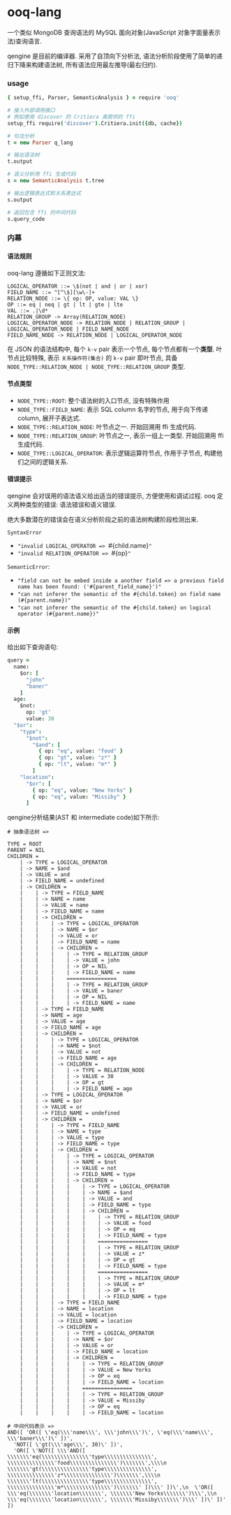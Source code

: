 ooq-lang
===

一个类似 MongoDB 查询语法的 MySQL 面向对象(JavaScript 对象字面量表示法)查询语言.

qengine 是目前的编译器. 
采用了自顶向下分析法, 语法分析阶段使用了简单的递归下降来构建语法树, 
所有语法应用最左推导(最右归约).

### usage

```coffee
{ setup_ffi, Parser, SemanticAnalysis } = require 'ooq'

# 接入外部调用接口
# 例如使用 discover 的 Critiera 类提供的 ffi
setup_ffi require('discover').Critiera.init({db, cache})

# 句法分析
t = new Parser q_lang

# 输出语法树
t.output

# 语义分析用 ffi 生成代码
s = new SemanticAnalysis t.tree

# 输出逻辑表达式和关系表达式
s.output

# 返回包含 ffi 的中间代码
s.query_code
```

### 内幕

#### 语法规则
ooq-lang 遵循如下正则文法:

```
LOGICAL_OPERATOR ::= \$(not | and | or | xor)
FIELD_NAME ::= ^[^\$][\w\-]+
RELATION_NODE ::= \{ op: OP, value: VAL \}
OP ::= eq | neq | gt | lt | gte | lte
VAL ::= .|\d*
RELATION_GROUP -> Array(RELATION_NODE)
LOGICAL_OPERATOR_NODE -> RELATION_NODE | RELATION_GROUP | LOGICAL_OPERATOR_NODE | FIELD_NAME_NODE
FIELD_NAME_NODE -> RELATION_NODE | LOGICAL_OPERATOR_NODE
```

在 JSON 的语法结构中, 每个 `k-v` pair 表示一个节点, 每个节点都有一个**类型**.
叶节点比较特殊, 表示 `关系操作符(集合)` 的 `k-v` pair 即叶节点, 具备 `NODE_TYPE::RELATION_NODE | NODE_TYPE::RELATION_GROUP` 类型.

#### 节点类型

+ `NODE_TYPE::ROOT`: 整个语法树的入口节点, 没有特殊作用
+ `NODE_TYPE::FIELD_NAME`: 表示 SQL column 名字的节点, 用于向下传递 column, 展开子表达式.
+ `NODE_TYPE::RELATION_NODE`: 叶节点之一. 开始回溯用 ffi 生成代码.
+ `NODE_TYPE::RELATION_GROUP`: 叶节点之一, 表示一组上一类型. 开始回溯用 ffi 生成代码.
+ `NODE_TYPE::LOGICAL_OPERATOR`: 表示逻辑运算符节点, 作用于子节点, 构建他们之间的逻辑关系.

#### 错误提示

qengine 会对误用的语法语义给出适当的错误提示, 方便使用和调试过程. ooq 定义两种类型的错误: 语法错误和语义错误.

绝大多数潜在的错误会在语义分析阶段之前的语法树构建阶段检测出来.

`SyntaxError`

+ `"invalid LOGICAL_OPERATOR => `#{child.name}`"`
+ `"invalid RELATION_OPERATOR => `#{op}`"`

`SemanticError`:

+ `"field can not be embed inside a another field => a previous field name has been found: ('#{parent_field_name}')"`
+ `"can not inferer the semantic of the #{child.token} on field name (#{parent.name})"`
+ `"can not inferer the semantic of the #{child.token} on logical operator (#{parent.name})"`

#### 示例

给出如下查询语句:

```coffee
query =
  name: 
    $or: [
      "john"
      "baner"
    ]
  age:
    $not:
      op: 'gt'
      value: 30
  "$or":
    "type":
      "$not":
        "$and": [
          { op: "eq", value: "food" }
          { op: "gt", value: "z*" }
          { op: "lt", value: "m*" }
        ]
    "location":
      "$or": [
        { op: "eq", value: "New Yorks" }
        { op: "eq", value: "Missiby" }
      ]

```

qengine分析结果(AST 和 intermediate code)如下所示:

```
# 抽象语法树 =>

TYPE = ROOT
PARENT = NIL
CHILDREN =
    | -> TYPE = LOGICAL_OPERATOR
    | -> NAME = $and
    | -> VALUE = and
    | -> FIELD_NAME = undefined
    | -> CHILDREN =
    |    | -> TYPE = FIELD_NAME
    |    | -> NAME = name
    |    | -> VALUE = name
    |    | -> FIELD_NAME = name
    |    | -> CHILDREN =
    |    |    | -> TYPE = LOGICAL_OPERATOR
    |    |    | -> NAME = $or
    |    |    | -> VALUE = or
    |    |    | -> FIELD_NAME = name
    |    |    | -> CHILDREN =
    |    |    |    | -> TYPE = RELATION_GROUP
    |    |    |    | -> VALUE = john
    |    |    |    | -> OP = NIL
    |    |    |    | -> FIELD_NAME = name
    |    |    |    ================
    |    |    |    | -> TYPE = RELATION_GROUP
    |    |    |    | -> VALUE = baner
    |    |    |    | -> OP = NIL
    |    |    |    | -> FIELD_NAME = name
    |    | -> TYPE = FIELD_NAME
    |    | -> NAME = age
    |    | -> VALUE = age
    |    | -> FIELD_NAME = age
    |    | -> CHILDREN =
    |    |    | -> TYPE = LOGICAL_OPERATOR
    |    |    | -> NAME = $not
    |    |    | -> VALUE = not
    |    |    | -> FIELD_NAME = age
    |    |    | -> CHILDREN =
    |    |    |    | -> TYPE = RELATION_NODE
    |    |    |    | -> VALUE = 30
    |    |    |    | -> OP = gt
    |    |    |    | -> FIELD_NAME = age
    |    | -> TYPE = LOGICAL_OPERATOR
    |    | -> NAME = $or
    |    | -> VALUE = or
    |    | -> FIELD_NAME = undefined
    |    | -> CHILDREN =
    |    |    | -> TYPE = FIELD_NAME
    |    |    | -> NAME = type
    |    |    | -> VALUE = type
    |    |    | -> FIELD_NAME = type
    |    |    | -> CHILDREN =
    |    |    |    | -> TYPE = LOGICAL_OPERATOR
    |    |    |    | -> NAME = $not
    |    |    |    | -> VALUE = not
    |    |    |    | -> FIELD_NAME = type
    |    |    |    | -> CHILDREN =
    |    |    |    |    | -> TYPE = LOGICAL_OPERATOR
    |    |    |    |    | -> NAME = $and
    |    |    |    |    | -> VALUE = and
    |    |    |    |    | -> FIELD_NAME = type
    |    |    |    |    | -> CHILDREN =
    |    |    |    |    |    | -> TYPE = RELATION_GROUP
    |    |    |    |    |    | -> VALUE = food
    |    |    |    |    |    | -> OP = eq
    |    |    |    |    |    | -> FIELD_NAME = type
    |    |    |    |    |    ================
    |    |    |    |    |    | -> TYPE = RELATION_GROUP
    |    |    |    |    |    | -> VALUE = z*
    |    |    |    |    |    | -> OP = gt
    |    |    |    |    |    | -> FIELD_NAME = type
    |    |    |    |    |    ================
    |    |    |    |    |    | -> TYPE = RELATION_GROUP
    |    |    |    |    |    | -> VALUE = m*
    |    |    |    |    |    | -> OP = lt
    |    |    |    |    |    | -> FIELD_NAME = type
    |    |    | -> TYPE = FIELD_NAME
    |    |    | -> NAME = location
    |    |    | -> VALUE = location
    |    |    | -> FIELD_NAME = location
    |    |    | -> CHILDREN =
    |    |    |    | -> TYPE = LOGICAL_OPERATOR
    |    |    |    | -> NAME = $or
    |    |    |    | -> VALUE = or
    |    |    |    | -> FIELD_NAME = location
    |    |    |    | -> CHILDREN =
    |    |    |    |    | -> TYPE = RELATION_GROUP
    |    |    |    |    | -> VALUE = New Yorks
    |    |    |    |    | -> OP = eq
    |    |    |    |    | -> FIELD_NAME = location
    |    |    |    |    ================
    |    |    |    |    | -> TYPE = RELATION_GROUP
    |    |    |    |    | -> VALUE = Missiby
    |    |    |    |    | -> OP = eq
    |    |    |    |    | -> FIELD_NAME = location

# 中间代码表示 =>
AND([ 'OR([ \'eq(\\\'name\\\', \\\'john\\\')\', \'eq(\\\'name\\\', \\\'baner\\\')\' ])',
  'NOT([ \'gt(\\\'age\\\', 30)\' ])',
  'OR([ \'NOT([ \\\'AND([ \\\\\\\'eq(\\\\\\\\\\\\\\\'type\\\\\\\\\\\\\\\', \\\\\\\\\\\\\\\'food\\\\\\\\\\\\\\\')\\\\\\\',\\\\n  \\\\\\\'gt(\\\\\\\\\\\\\\\'type\\\\\\\\\\\\\\\', \\\\\\\\\\\\\\\'z*\\\\\\\\\\\\\\\')\\\\\\\',\\\\n  \\\\\\\'lt(\\\\\\\\\\\\\\\'type\\\\\\\\\\\\\\\', \\\\\\\\\\\\\\\'m*\\\\\\\\\\\\\\\')\\\\\\\' ])\\\' ])\',\n  \'OR([ \\\'eq(\\\\\\\'location\\\\\\\', \\\\\\\'New Yorks\\\\\\\')\\\',\\n  \\\'eq(\\\\\\\'location\\\\\\\', \\\\\\\'Missiby\\\\\\\')\\\' ])\' ])' ])

```